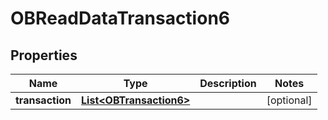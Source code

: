 

# OBReadDataTransaction6

## Properties

Name | Type | Description | Notes
------------ | ------------- | ------------- | -------------
**transaction** | [**List&lt;OBTransaction6&gt;**](OBTransaction6.md) |  |  [optional]



